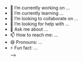 <!--### Hi there 👋

  <!--
  **yu-wang-coder/yu-wang-coder** is a ✨ _special_ ✨ repository because its `README.md` (this file) appears on your GitHub profile.
  
  Here are some ideas to get you started: -->
  
  - 🔭 I’m currently working on ...
  - 🌱 I’m currently learning ...
  - 👯 I’m looking to collaborate on ...
  - 🤔 I’m looking for help with ...
  - 💬 Ask me about ...
  - 📫 How to reach me: ...
  - 😄 Pronouns: ...
  - ⚡ Fun fact: ...  
-->
